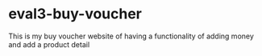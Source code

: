 # eval3-buy-voucher
This is my buy voucher website of having a functionality of adding money and add a product detail
